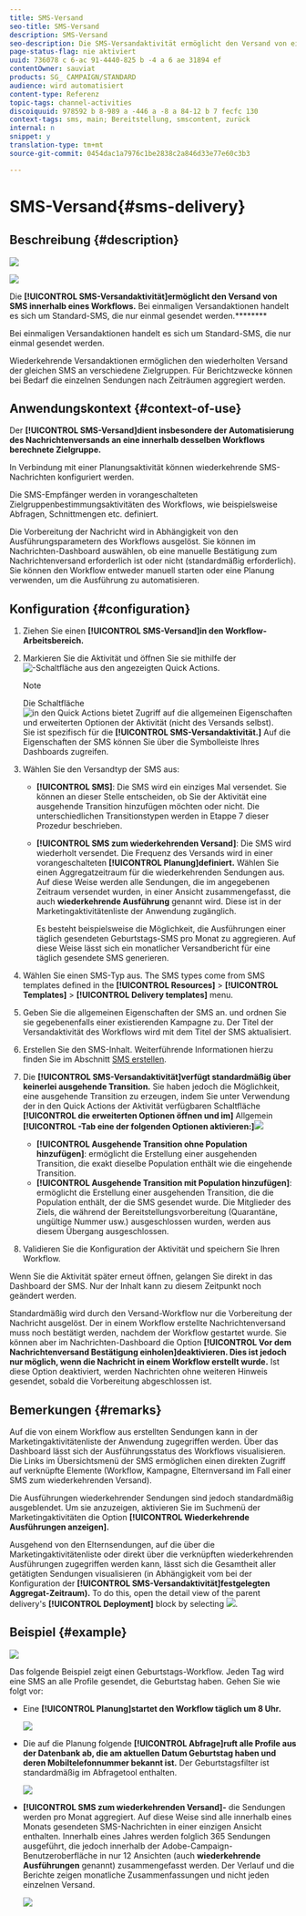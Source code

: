 ```yaml
---
title: SMS-Versand
seo-title: SMS-Versand
description: SMS-Versand
seo-description: Die SMS-Versandaktivität ermöglicht den Versand von einmaligen oder wiederkehrenden SMS-Nachrichten innerhalb eines Workflows.
page-status-flag: nie aktiviert
uuid: 736078 c 6-ac 91-4440-825 b -4 a 6 ae 31894 ef
contentOwner: sauviat
products: SG_ CAMPAIGN/STANDARD
audience: wird automatisiert
content-type: Referenz
topic-tags: channel-activities
discoiquuid: 978592 b 8-989 a -446 a -8 a 84-12 b 7 fecfc 130
context-tags: sms, main; Bereitstellung, smscontent, zurück
internal: n
snippet: y
translation-type: tm+mt
source-git-commit: 0454dac1a7976c1be2838c2a846d33e77e60c3b3

---
```



# SMS-Versand{#sms-delivery}

## Beschreibung {#description}

![](assets/sms.png)

![](assets/recurrentsms.png)

Die **[!UICONTROL SMS-Versandaktivität]ermöglicht den Versand von SMS innerhalb eines Workflows.** Bei einmaligen Versandaktionen handelt es sich um Standard-SMS, die nur einmal gesendet werden.********

Bei einmaligen Versandaktionen handelt es sich um Standard-SMS, die nur einmal gesendet werden.

Wiederkehrende Versandaktionen ermöglichen den wiederholten Versand der gleichen SMS an verschiedene Zielgruppen. Für Berichtzwecke können bei Bedarf die einzelnen Sendungen nach Zeiträumen aggregiert werden.

## Anwendungskontext {#context-of-use}

Der **[!UICONTROL SMS-Versand]dient insbesondere der Automatisierung des Nachrichtenversands an eine innerhalb desselben Workflows berechnete Zielgruppe.**

In Verbindung mit einer Planungsaktivität können wiederkehrende SMS-Nachrichten konfiguriert werden.

Die SMS-Empfänger werden in vorangeschalteten Zielgruppenbestimmungsaktivitäten des Workflows, wie beispielsweise Abfragen, Schnittmengen etc. definiert.

Die Vorbereitung der Nachricht wird in Abhängigkeit von den Ausführungsparametern des Workflows ausgelöst. Sie können im Nachrichten-Dashboard auswählen, ob eine manuelle Bestätigung zum Nachrichtenversand erforderlich ist oder nicht (standardmäßig erforderlich). Sie können den Workflow entweder manuell starten oder eine Planung verwenden, um die Ausführung zu automatisieren.

## Konfiguration {#configuration}

1. Ziehen Sie einen **[!UICONTROL SMS-Versand]in den Workflow-Arbeitsbereich.**
1. Markieren Sie die Aktivität und öffnen Sie sie mithilfe der ![-Schaltfläche aus den angezeigten Quick Actions.](assets/edit_darkgrey-24px.png)

   >[!NOTE]
   >
   >Die Schaltfläche ![ in den Quick Actions bietet Zugriff auf die allgemeinen Eigenschaften und erweiterten Optionen der Aktivität (nicht des Versands selbst).](assets/dlv_activity_params-24px.png) Sie ist spezifisch für die **[!UICONTROL SMS-Versandaktivität.]** Auf die Eigenschaften der SMS können Sie über die Symbolleiste Ihres Dashboards zugreifen.

1. Wählen Sie den Versandtyp der SMS aus:

   * **[!UICONTROL SMS]**: Die SMS wird ein einziges Mal versendet. Sie können an dieser Stelle entscheiden, ob Sie der Aktivität eine ausgehende Transition hinzufügen möchten oder nicht. Die unterschiedlichen Transitionstypen werden in Etappe 7 dieser Prozedur beschrieben.
   * **[!UICONTROL SMS zum wiederkehrenden Versand]**: Die SMS wird wiederholt versendet. Die Frequenz des Versands wird in einer vorangeschalteten **[!UICONTROL Planung]definiert.** Wählen Sie einen Aggregatzeitraum für die wiederkehrenden Sendungen aus. Auf diese Weise werden alle Sendungen, die im angegebenen Zeitraum versendet wurden, in einer Ansicht zusammengefasst, die auch **wiederkehrende Ausführung** genannt wird. Diese ist in der Marketingaktivitätenliste der Anwendung zugänglich.

      Es besteht beispielsweise die Möglichkeit, die Ausführungen einer täglich gesendeten Geburtstags-SMS pro Monat zu aggregieren. Auf diese Weise lässt sich ein monatlicher Versandbericht für eine täglich gesendete SMS generieren.

1. Wählen Sie einen SMS-Typ aus. The SMS types come from SMS templates defined in the **[!UICONTROL Resources]** &gt; **[!UICONTROL Templates]** &gt; **[!UICONTROL Delivery templates]** menu.
1. Geben Sie die allgemeinen Eigenschaften der SMS an. und ordnen Sie sie gegebenenfalls einer existierenden Kampagne zu. Der Titel der Versandaktivität des Workflows wird mit dem Titel der SMS aktualisiert.
1. Erstellen Sie den SMS-Inhalt. Weiterführende Informationen hierzu finden Sie im Abschnitt [SMS erstellen](../../channels/using/creating-an-sms-message.md).
1. Die **[!UICONTROL SMS-Versandaktivität]verfügt standardmäßig über keinerlei ausgehende Transition.** Sie haben jedoch die Möglichkeit, eine ausgehende Transition zu erzeugen, indem Sie unter Verwendung der in den Quick Actions der Aktivität verfügbaren Schaltfläche **[!UICONTROL die erweiterten Optionen öffnen und im]** Allgemein **[!UICONTROL -Tab eine der folgenden Optionen aktivieren:]**![](assets/dlv_activity_params-24px.png)

   * **[!UICONTROL Ausgehende Transition ohne Population hinzufügen]**: ermöglicht die Erstellung einer ausgehenden Transition, die exakt dieselbe Population enthält wie die eingehende Transition.
   * **[!UICONTROL Ausgehende Transition mit Population hinzufügen]**: ermöglicht die Erstellung einer ausgehenden Transition, die die Population enthält, der die SMS gesendet wurde. Die Mitglieder des Ziels, die während der Bereitstellungsvorbereitung (Quarantäne, ungültige Nummer usw.) ausgeschlossen wurden, werden aus diesem Übergang ausgeschlossen.

1. Validieren Sie die Konfiguration der Aktivität und speichern Sie Ihren Workflow.

Wenn Sie die Aktivität später erneut öffnen, gelangen Sie direkt in das Dashboard der SMS. Nur der Inhalt kann zu diesem Zeitpunkt noch geändert werden.

Standardmäßig wird durch den Versand-Workflow nur die Vorbereitung der Nachricht ausgelöst. Der in einem Workflow erstellte Nachrichtenversand muss noch bestätigt werden, nachdem der Workflow gestartet wurde. Sie können aber im Nachrichten-Dashboard die Option **[!UICONTROL Vor dem Nachrichtenversand Bestätigung einholen]deaktivieren. Dies ist jedoch nur möglich, wenn die Nachricht in einem Workflow erstellt wurde.** Ist diese Option deaktiviert, werden Nachrichten ohne weiteren Hinweis gesendet, sobald die Vorbereitung abgeschlossen ist.

## Bemerkungen {#remarks}

Auf die von einem Workflow aus erstellten Sendungen kann in der Marketingaktivitätenliste der Anwendung zugegriffen werden. Über das Dashboard lässt sich der Ausführungsstatus des Workflows visualisieren. Die Links im Übersichtsmenü der SMS ermöglichen einen direkten Zugriff auf verknüpfte Elemente (Workflow, Kampagne, Elternversand im Fall einer SMS zum wiederkehrenden Versand).

Die Ausführungen wiederkehrender Sendungen sind jedoch standardmäßig ausgeblendet. Um sie anzuzeigen, aktivieren Sie im Suchmenü der Marketingaktivitäten die Option **[!UICONTROL Wiederkehrende Ausführungen anzeigen].**

Ausgehend von den Elternsendungen, auf die über die Marketingaktivitätenliste oder direkt über die verknüpften wiederkehrenden Ausführungen zugegriffen werden kann, lässt sich die Gesamtheit aller getätigten Sendungen visualisieren (in Abhängigkeit vom bei der Konfiguration der **[!UICONTROL SMS-Versandaktivität]festgelegten Aggregat-Zeitraum).** To do this, open the detail view of the parent delivery's **[!UICONTROL Deployment]** block by selecting ![](assets/wkf_dlv_detail_button.png).

## Beispiel {#example}

![](assets/wkf_sms_example_1.png)

Das folgende Beispiel zeigt einen Geburtstags-Workflow. Jeden Tag wird eine SMS an alle Profile gesendet, die Geburtstag haben. Gehen Sie wie folgt vor:

* Eine **[!UICONTROL Planung]startet den Workflow täglich um 8 Uhr.**

   ![](assets/wkf_delivery_example_2.png)

* Die auf die Planung folgende **[!UICONTROL Abfrage]ruft alle Profile aus der Datenbank ab, die am aktuellen Datum Geburtstag haben und deren Mobiltelefonnummer bekannt ist.** Der Geburtstagsfilter ist standardmäßig im Abfragetool enthalten.

   ![](assets/wkf_delivery_example_3.png)

* **[!UICONTROL SMS zum wiederkehrenden Versand]-** die Sendungen werden pro Monat aggregiert. Auf diese Weise sind alle innerhalb eines Monats gesendeten SMS-Nachrichten in einer einzigen Ansicht enthalten. Innerhalb eines Jahres werden folglich 365 Sendungen ausgeführt, die jedoch innerhalb der Adobe-Campaign-Benutzeroberfläche in nur 12 Ansichten (auch **wiederkehrende Ausführungen** genannt) zusammengefasst werden. Der Verlauf und die Berichte zeigen monatliche Zusammenfassungen und nicht jeden einzelnen Versand.

   ![](assets/wkf_sms_example_4.png)

